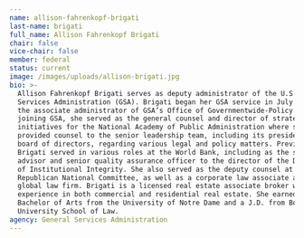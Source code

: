 ```yaml
---
name: allison-fahrenkopf-brigati
last-name: brigati
full_name: Allison Fahrenkopf Brigati
chair: false
vice-chair: false
member: federal
status: current
image: /images/uploads/allison-brigati.jpg
bio: >-
  Allison Fahrenkopf Brigati serves as deputy administrator of the U.S. General
  Services Administration (GSA). Brigati began her GSA service in July 2017 as
  the associate administrator of GSA’s Office of Governmentwide-Policy. Prior to
  joining GSA, she served as the general counsel and director of strategic
  initiatives for the National Academy of Public Administration where she
  provided counsel to the senior leadership team, including its president and
  board of directors, regarding various legal and policy matters. Previously,
  Brigati served in various roles at the World Bank, including as the senior
  advisor and senior quality assurance officer to the director of the Department
  of Institutional Integrity. She also served as the deputy counsel at the
  Republican National Committee, as well as a corporate law associate at a
  global law firm. Brigati is a licensed real estate associate broker with
  experience in both commercial and residential real estate. She earned a
  Bachelor of Arts from the University of Notre Dame and a J.D. from Boston
  University School of Law.
agency: General Services Administration
---
```


